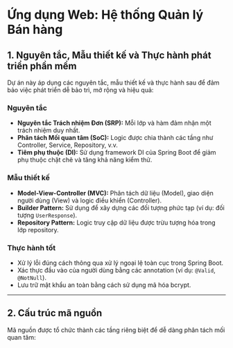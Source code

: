 # Ứng dụng Web: Hệ thống Quản lý Bán hàng

## 1. Nguyên tắc, Mẫu thiết kế và Thực hành phát triển phần mềm

Dự án này áp dụng các nguyên tắc, mẫu thiết kế và thực hành sau để đảm bảo việc phát triển dễ bảo trì, mở rộng và hiệu quả:

### **Nguyên tắc**
- **Nguyên tắc Trách nhiệm Đơn (SRP):** Mỗi lớp và hàm đảm nhận một trách nhiệm duy nhất.
- **Phân tách Mối quan tâm (SoC):** Logic được chia thành các tầng như Controller, Service, Repository, v.v.
- **Tiêm phụ thuộc (DI):** Sử dụng framework DI của Spring Boot để giảm phụ thuộc chặt chẽ và tăng khả năng kiểm thử.

### **Mẫu thiết kế**
- **Model-View-Controller (MVC):** Phân tách dữ liệu (Model), giao diện người dùng (View) và logic điều khiển (Controller).
- **Builder Pattern:** Sử dụng để xây dựng các đối tượng phức tạp (ví dụ: đối tượng `UserResponse`).
- **Repository Pattern:** Logic truy cập dữ liệu được trừu tượng hóa trong lớp repository.

### **Thực hành tốt**
- Xử lý lỗi đúng cách thông qua xử lý ngoại lệ toàn cục trong Spring Boot.
- Xác thực đầu vào của người dùng bằng các annotation (ví dụ: `@Valid`, `@NotNull`).
- Lưu trữ mật khẩu an toàn bằng cách sử dụng mã hóa bcrypt.

---

## 2. Cấu trúc mã nguồn

Mã nguồn được tổ chức thành các tầng riêng biệt để dễ dàng phân tách mối quan tâm:


